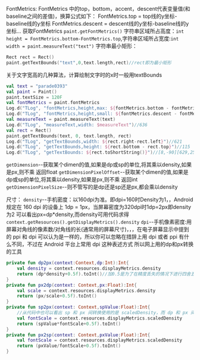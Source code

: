 FontMetrics:
FontMetrics 中的top，bottom，accent，descent代表变量值(和baseline之间的差值)，换算公式如下：
            FontMetrics.top = top线的y坐标-baseline线的y坐标
            FontMetrics.descent = descent线的y坐标-baseline线的y坐标...
获取FontMetrics `paint.getFontMetrics()`
字符串区域所占高度：`int height = FontMetrics.bottom-FontMetrics.top`,字符串区域所占宽度:`int width = paint.measureText("text")`
字符串最小矩形：
```kotlin
Rect rect = Rect()
paint.getTextBounds("text",0,text.length,rect)//rect即为最小矩形
```

关于文字宽高的几种算法，计算绘制文字时的x时一般用textBounds
```kotlin
val text = "parade0393"
val paint = Paint()
paint.textSize = 120F
val fontMetrics = paint.fontMetrics
Log.d("TLog", "fontMetrics,height,max: ${fontMetrics.bottom - fontMetrics.top}")//159.25781
Log.d("TLog", "fontMetrics,height,small: ${fontMetrics.descent - fontMetrics.ascent}")//140.625
val measureText = paint.measureText(text)
Log.d("TLog", "measureText,width: $measureText")//636
val rect = Rect()
paint.getTextBounds(text, 0, text.length, rect)
Log.d("TLog", "getTextBounds,width: ${rect.right-rect.left}")//621
Log.d("TLog", "getTextBounds,height: ${rect.bottom - rect.top}")//115
Log.d("TLog", "getTextBounds: ${rect.toShortString()}")//[8,-90][629,25]
```

`getDimension`--获取某个dimen的值,如果是dp或sp的单位,将其乘以density,如果是px,则不乘   返回float
`getDimensionPixelOffset`--获取某个dimen的值,如果是dp或sp的单位,将其乘以density,如果是px,则不乘  返回int
`getDimensionPixelSize`--则不管写的是dp还是sp还是px,都会乘以density

尺寸：
`density`--手机密度：以160dpi为准。即dpi=160时Density为1，，Android 规定在 160 dpi 的设备上 1dp = 1px，当屏幕密度为320dpi时1dp=2px即density为2
            可以看出px=dp*density,而density可用代码求得`context.getResources().getDisplayMetrics().density`
`dpi`--手机像素密度:用屏幕对角线的像素数/对角线的长(通常用的屏幕尺寸)，，，在电子屏幕显示中提到的 ppi 和 dpi 可以认为是一样的，所以你可以忽略在措辞上用 dpi 或者 ppi 有什么不同，不过在 Android 平台上常用 dpi 这种表述方式
所以网上用的dp和px转换的工具
```kotlin
private fun dp2px(context:Context,dp:Int):Int{
    val density = context.resources.displayMetrics.density
    return (dp*density+0.5f).toInt()//加0.5是为了在精度丢失的情况下进行四舍五入
}
private fun px2dp(context: Context,px:Float):Int{
    val scale = context.resources.displayMetrics.density
    return (px/scale+0.5f).toInt()
}
private fun sp2px(context: Context,spValue:Float):Int{
    //从代码中也可以看出 sp 和 px 间转换使用的是 scaledDensity，而 dp 和 px 间转换使用的是 density，也就是 sp 会随着系统字体设置缩放，dp 不会
    val fontScale = context.resources.displayMetrics.scaledDensity
    return (spValue*fontScale+0.5f).toInt()
}
private fun px2sp(context: Context,pxValue:Float):Int{
    val fontScale = context.resources.displayMetrics.scaledDensity
    return (pxValue/fontScale+0.5f).toInt()
}
```
                                 